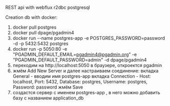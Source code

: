 REST api with webflux r2dbc postgresql

Creation db with docker:

1. docker pull postgres
2. docker pull dpage/pgadmin4
3. docker run --name postgres-app -e POSTGRES_PASSWORD=password -d -p 5432:5432 postgres
4. docker run -p 5050:80  -e "PGADMIN_DEFAULT_EMAIL=pgadmin4@pgadmin.org" -e "PGADMIN_DEFAULT_PASSWORD=admin"  -d dpage/pgadmin4
5. переходим на http://localhost:5050 в браузере, откроектся pgadmin 
6. жмём Add New Server и далее настраиваем соединение:
вкладка General - вводим имя postgres-app
вкладка Сonnection - Host: localhost, Port: 5432, Database: postgres, Username: postgres, Password: password
жмём Save
7. создастся сервер с именем postgres-app , в него можно добавить базу с названием application_db
